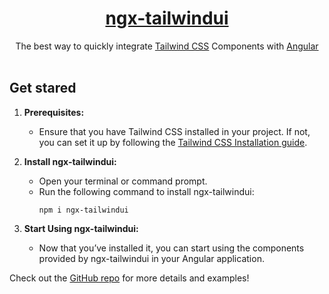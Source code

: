 <a href="https://github.com/William-Mba/ngx-tailwindui">
<div align="center">
    <h1>ngx-tailwindui</h1>
</div>
</a>

<p align="center">
The best way to quickly integrate <a href="https://tailwindcss.com/docs/installation">Tailwind CSS</a> Components with <a href="https://angular.dev/">Angular</a>
<br/>
<br/>

## Get stared

1. **Prerequisites:**
    - Ensure that you have Tailwind CSS installed in your project. If not, you can set it up by following the [Tailwind CSS Installation guide]((https://tailwindcss.com/docs/installation)).

2. **Install ngx-tailwindui:**
    - Open your terminal or command prompt.
    - Run the following command to install ngx-tailwindui:
        ```
        npm i ngx-tailwindui
        ```
3. **Start Using ngx-tailwindui:**
    - Now that you’ve installed it, you can start using the components provided by ngx-tailwindui in your Angular application.


Check out the [GitHub repo](https://github.com/William-Mba/ngx-tailwindui) for more details and examples!